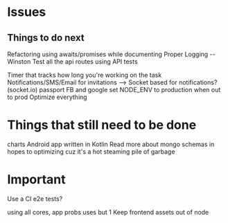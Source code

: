 # Issues



## Things to do next
Refactoring using awaits/promises while documenting
Proper Logging -- Winston 
Test all the api routes using API tests


Timer that tracks how long you're working on the task 
Notifications/SMS/Email for invitations --> Socket based for notifications? (socket.io)
passport FB and google
set NODE_ENV to production when out to prod
Optimize everything


# Things that still need to be done
charts
Android app written in Kotlin
Read more about mongo schemas in hopes to optimizing cuz it's a hot steaming pile of garbage

# Important 
Use a CI
e2e tests? 

using all cores, app probs uses but 1
Keep frontend assets out of node








